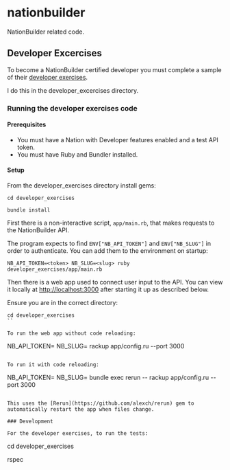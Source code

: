 # nationbuilder

NationBuilder related code.

## Developer Excercises

To become a NationBuilder certified developer you must complete a sample of their [developer exercises](http://nationbuilder.com/developer_exercises).

I do this in the developer_excercises directory.

### Running the developer exercises code

#### Prerequisites

* You must have a Nation with Developer features enabled and a test API token.
* You must have Ruby and Bundler installed.


#### Setup

From the developer_exercises directory install gems:

```
cd developer_exercises

bundle install
```

First there is a non-interactive script, `app/main.rb`, that makes requests to the NationBuilder API.

The program expects to find `ENV["NB_API_TOKEN"]` and `ENV["NB_SLUG"]` in order to authenticate. You can add them to the environment on startup:

```
NB_API_TOKEN=<token> NB_SLUG=<slug> ruby developer_exercises/app/main.rb
```

Then there is a web app used to connect user input to the API. You can view it locally at [http://localhost:3000](http://localhost:3000) after starting it up as described below.

Ensure you are in the correct directory:

```
cd developer_exercises
``

To run the web app without code reloading:

```
NB_API_TOKEN=<token> NB_SLUG=<slug> rackup app/config.ru --port 3000
```

To run it with code reloading:

```
NB_API_TOKEN=<token> NB_SLUG=<slug> bundle exec rerun -- rackup app/config.ru --port 3000
```

This uses the [Rerun](https://github.com/alexch/rerun) gem to automatically restart the app when files change.

### Development

For the developer exercises, to run the tests:

```
cd developer_exercises

rspec
```
